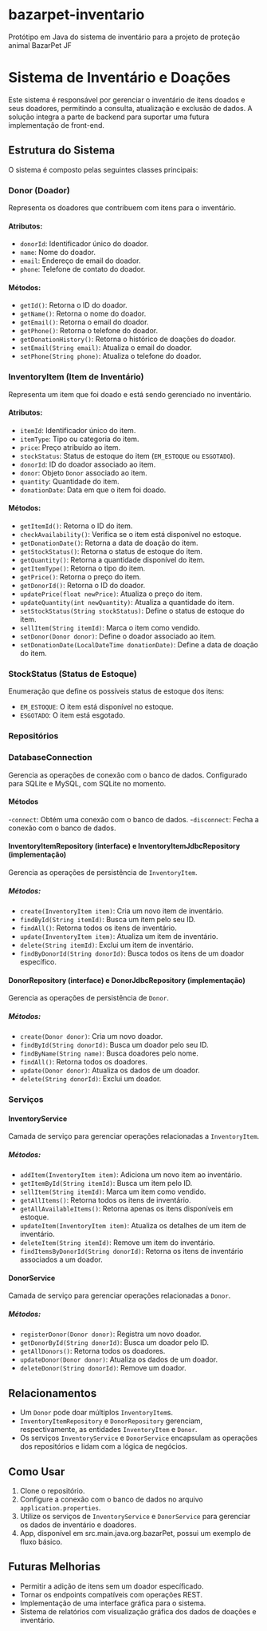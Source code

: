 # bazarpet-inventario
Protótipo em Java do sistema de inventário para a projeto de proteção animal BazarPet JF

# Sistema de Inventário e Doações

Este sistema é responsável por gerenciar o inventário de itens doados e seus doadores, permitindo a consulta, atualização e exclusão de dados. A solução integra a parte de backend para suportar uma futura implementação de front-end.

## Estrutura do Sistema

O sistema é composto pelas seguintes classes principais:

### Donor (Doador)
Representa os doadores que contribuem com itens para o inventário.

#### Atributos:
- `donorId`: Identificador único do doador.
- `name`: Nome do doador.
- `email`: Endereço de email do doador.
- `phone`: Telefone de contato do doador.

#### Métodos:
- `getId()`: Retorna o ID do doador.
- `getName()`: Retorna o nome do doador.
- `getEmail()`: Retorna o email do doador.
- `getPhone()`: Retorna o telefone do doador.
- `getDonationHistory()`: Retorna o histórico de doações do doador.
- `setEmail(String email)`: Atualiza o email do doador.
- `setPhone(String phone)`: Atualiza o telefone do doador.

### InventoryItem (Item de Inventário)
Representa um item que foi doado e está sendo gerenciado no inventário.

#### Atributos:
- `itemId`: Identificador único do item.
- `itemType`: Tipo ou categoria do item.
- `price`: Preço atribuído ao item.
- `stockStatus`: Status de estoque do item (`EM_ESTOQUE` ou `ESGOTADO`).
- `donorId`: ID do doador associado ao item.
- `donor`: Objeto `Donor` associado ao item.
- `quantity`: Quantidade do item.
- `donationDate`: Data em que o item foi doado.

#### Métodos:
- `getItemId()`: Retorna o ID do item.
- `checkAvailability()`: Verifica se o item está disponível no estoque.
- `getDonationDate()`: Retorna a data de doação do item.
- `getStockStatus()`: Retorna o status de estoque do item.
- `getQuantity()`: Retorna a quantidade disponível do item.
- `getItemType()`: Retorna o tipo do item.
- `getPrice()`: Retorna o preço do item.
- `getDonorId()`: Retorna o ID do doador.
- `updatePrice(float newPrice)`: Atualiza o preço do item.
- `updateQuantity(int newQuantity)`: Atualiza a quantidade do item.
- `setStockStatus(String stockStatus)`: Define o status de estoque do item.
- `sellItem(String itemId)`: Marca o item como vendido.
- `setDonor(Donor donor)`: Define o doador associado ao item.
- `setDonationDate(LocalDateTime donationDate)`: Define a data de doação do item.

### StockStatus (Status de Estoque)
Enumeração que define os possíveis status de estoque dos itens:
- `EM_ESTOQUE`: O item está disponível no estoque.
- `ESGOTADO`: O item está esgotado.

### Repositórios

### DatabaseConnection
Gerencia as operações de conexão com o banco de dados.
Configurado para SQLite e MySQL, com SQLite no momento.

#### Métodos
-`connect`: Obtém uma conexão com o banco de dados.
-`disconnect`: Fecha a conexão com o banco de dados.

#### InventoryItemRepository (interface) e InventoryItemJdbcRepository (implementação)
Gerencia as operações de persistência de `InventoryItem`.

##### Métodos:
- `create(InventoryItem item)`: Cria um novo item de inventário.
- `findById(String itemId)`: Busca um item pelo seu ID.
- `findAll()`: Retorna todos os itens de inventário.
- `update(InventoryItem item)`: Atualiza um item de inventário.
- `delete(String itemId)`: Exclui um item de inventário.
- `findByDonorId(String donorId)`: Busca todos os itens de um doador específico.

#### DonorRepository (interface) e DonorJdbcRepository (implementação)
Gerencia as operações de persistência de `Donor`.

##### Métodos:
- `create(Donor donor)`: Cria um novo doador.
- `findById(String donorId)`: Busca um doador pelo seu ID.
- `findByName(String name)`: Busca doadores pelo nome.
- `findAll()`: Retorna todos os doadores.
- `update(Donor donor)`: Atualiza os dados de um doador.
- `delete(String donorId)`: Exclui um doador.

### Serviços

#### InventoryService
Camada de serviço para gerenciar operações relacionadas a `InventoryItem`.

##### Métodos:
- `addItem(InventoryItem item)`: Adiciona um novo item ao inventário.
- `getItemById(String itemId)`: Busca um item pelo ID.
- `sellItem(String itemId)`: Marca um item como vendido.
- `getAllItems()`: Retorna todos os itens de inventário.
- `getAllAvailableItems()`: Retorna apenas os itens disponíveis em estoque.
- `updateItem(InventoryItem item)`: Atualiza os detalhes de um item de inventário.
- `deleteItem(String itemId)`: Remove um item do inventário.
- `findItemsByDonorId(String donorId)`: Retorna os itens de inventário associados a um doador.

#### DonorService
Camada de serviço para gerenciar operações relacionadas a `Donor`.

##### Métodos:
- `registerDonor(Donor donor)`: Registra um novo doador.
- `getDonorById(String donorId)`: Busca um doador pelo ID.
- `getAllDonors()`: Retorna todos os doadores.
- `updateDonor(Donor donor)`: Atualiza os dados de um doador.
- `deleteDonor(String donorId)`: Remove um doador.

## Relacionamentos
- Um `Donor` pode doar múltiplos `InventoryItem`s.
- `InventoryItemRepository` e `DonorRepository` gerenciam, respectivamente, as entidades `InventoryItem` e `Donor`.
- Os serviços `InventoryService` e `DonorService` encapsulam as operações dos repositórios e lidam com a lógica de negócios.

## Como Usar

1. Clone o repositório.
2. Configure a conexão com o banco de dados no arquivo `application.properties`.
3. Utilize os serviços de `InventoryService` e `DonorService` para gerenciar os dados de inventário e doadores.
4. App, disponível em src.main.java.org.bazarPet, possui um exemplo de fluxo básico.

## Futuras Melhorias
- Permitir a adição de itens sem um doador específicado.
- Tornar os endpoints compatíveis com operações REST.
- Implementação de uma interface gráfica para o sistema.
- Sistema de relatórios com visualização gráfica dos dados de doações e inventário.
